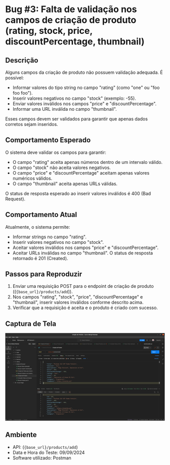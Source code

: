 # Bug #3: Falta de validação nos campos de criação de produto (rating, stock, price, discountPercentage, thumbnail)

## Descrição
Alguns campos da criação de produto não possuem validação adequada. É possível:
- Informar valores do tipo string no campo "rating" (como "one" ou "foo foo foo").
- Inserir valores negativos no campo "stock" (exemplo: -55).
- Enviar valores inválidos nos campos "price" e "discountPercentage".
- Informar uma URL inválida no campo "thumbnail".

Esses campos devem ser validados para garantir que apenas dados corretos sejam inseridos.

## Comportamento Esperado
O sistema deve validar os campos para garantir:
- O campo "rating" aceita apenas números dentro de um intervalo válido.
- O campo "stock" não aceita valores negativos.
- O campo "price" e "discountPercentage" aceitam apenas valores numéricos válidos.
- O campo "thumbnail" aceita apenas URLs válidas.

O status de resposta esperado ao inserir valores inválidos é 400 (Bad Request).

## Comportamento Atual
Atualmente, o sistema permite:
- Informar strings no campo "rating".
- Inserir valores negativos no campo "stock".
- Aceitar valores inválidos nos campos "price" e "discountPercentage".
- Aceitar URLs inválidas no campo "thumbnail".
  O status de resposta retornado é 201 (Created).

## Passos para Reproduzir
1. Enviar uma requisição POST para o endpoint de criação de produto ((`{base_url}/products/add`)).
2. Nos campos "rating", "stock", "price", "discountPercentage" e "thumbnail", inserir valores inválidos conforme descrito acima.
3. Verificar que a requisição é aceita e o produto é criado com sucesso.

## Captura de Tela
![03.png](..%2FXX%20-%20files%2F03.png)

## Ambiente
- API: (`{base_url}/products/add`)
- Data e Hora do Teste: 09/09/2024
- Software utilizado: Postman